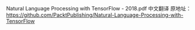 Natural Language Processing with TensorFlow - 2018.pdf 中文翻译
原地址：https://github.com/PacktPublishing/Natural-Language-Processing-with-TensorFlow
